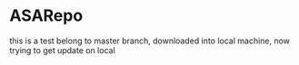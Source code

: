 ASARepo
=======
this is a test belong to master branch, downloaded into local machine, now trying to get update on local
